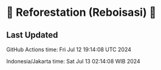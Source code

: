 
# 🌳 Reforestation (Reboisasi) 🌲

## Last Updated

GitHub Actions time: Fri Jul 12 19:14:08 UTC 2024

Indonesia/Jakarta time: Sat Jul 13 02:14:08 WIB 2024
